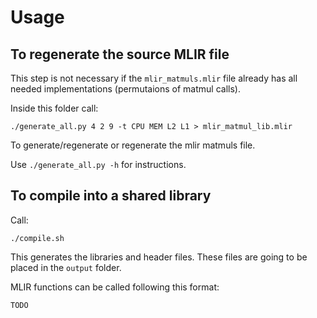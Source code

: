 # Usage

## To regenerate the source MLIR file

This step is not necessary if the `mlir_matmuls.mlir` file already has all needed implementations (permutaions of matmul calls).

Inside this folder call:

```
./generate_all.py 4 2 9 -t CPU MEM L2 L1 > mlir_matmul_lib.mlir
```
To generate/regenerate or regenerate the mlir matmuls file.

Use `./generate_all.py -h` for instructions.

## To compile into a shared library

Call:

```
./compile.sh
```

This generates the libraries and header files.
These files are going to be placed in the `output` folder.

MLIR functions can be called following this format:

```c
TODO
```